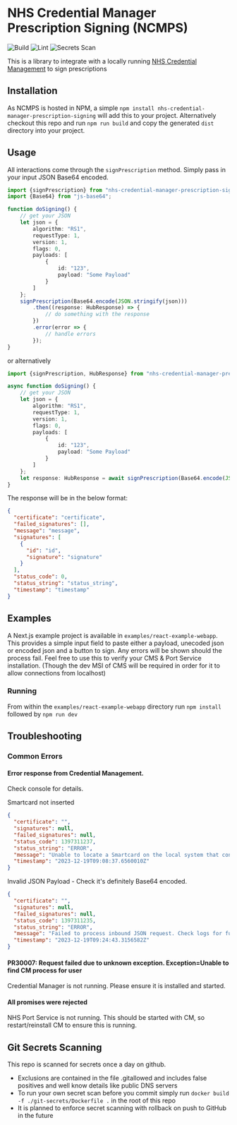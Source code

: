 # NHS Credential Manager Prescription Signing (NCMPS)

![Build](https://github.com/NHSDigital/nhs-credential-manager-prescription-signing/actions/workflows/test-on-push.yml/badge.svg)
![Lint](https://github.com/NHSDigital/nhs-credential-manager-prescription-signing/actions/workflows/linting.yml/badge.svg)
![Secrets Scan](https://github.com/NHSDigital/nhs-credential-manager-prescription-signing/actions/workflows/scan-secrets-on-push.yml/badge.svg)

This is a library to integrate with a locally
running [NHS Credential Management](https://digital.nhs.uk/services/care-identity-service/applications-and-services/technical-services/credential-management)
to sign prescriptions

## Installation

As NCMPS is hosted in NPM, a simple `npm install nhs-credential-manager-prescription-signing` will add this to your
project.
Alternatively checkout this repo and run `npm run build` and copy the generated `dist` directory into your project.

## Usage

All interactions come through the `signPrescription` method. Simply pass in your input JSON Base64 encoded.

```typescript
import {signPrescription} from "nhs-credential-manager-prescription-signing";
import {Base64} from "js-base64";

function doSigning() {
    // get your JSON
    let json = {
        algorithm: "RS1",
        requestType: 1,
        version: 1,
        flags: 0,
        payloads: [
            {
                id: "123",
                payload: "Some Payload"
            }
        ]
    };
    signPrescription(Base64.encode(JSON.stringify(json)))
        .then((response: HubResponse) => {
            // do something with the response
        })
        .error(error => {
            // handle errors
        });
}
```

or alternatively

```typescript
import {signPrescription, HubResponse} from "nhs-credential-manager-prescription-signing";

async function doSigning() {
    // get your JSON
    let json = {
        algorithm: "RS1",
        requestType: 1,
        version: 1,
        flags: 0,
        payloads: [
            {
                id: "123",
                payload: "Some Payload"
            }
        ]
    };
    let response: HubResponse = await signPrescription(Base64.encode(JSON.stringify(json)));
}
```

The response will be in the below format:

```json
{
  "certificate": "certificate",
  "failed_signatures": [],
  "message": "message",
  "signatures": [
    {
      "id": "id",
      "signature": "signature"
    }
  ],
  "status_code": 0,
  "status_string": "status_string",
  "timestamp": "timestamp"
}
```

## Examples

A Next.js example project is available in `examples/react-example-webapp`. This provides a simple input field to paste
either a payload, unecoded json or encoded json and a button to sign. Any errors will be shown should the process fail.
Feel free to use this to verify your CMS & Port Service installation. (Though the dev MSI of CMS will be required in
order for it to allow connections from localhost)

### Running

From within the `examples/react-example-webapp` directory run `npm install` followed by `npm run dev`

## Troubleshooting

### Common Errors

#### Error response from Credential Management.

Check console for details.

Smartcard not inserted

```json 
{
  "certificate": "",
  "signatures": null,
  "failed_signatures": null,
  "status_code": 1397311237,
  "status_string": "ERROR",
  "message": "Unable to locate a Smartcard on the local system that contains an appropriate X.509 Digital Certificate that can be used to perform a signing operation. Error Code: (0x53494705) No X.509 Signing certificate found",
  "timestamp": "2023-12-19T09:08:37.6560010Z"
}
```

Invalid JSON Payload - Check it's definitely Base64 encoded.

```json
{
  "certificate": "",
  "signatures": null,
  "failed_signatures": null,
  "status_code": 1397311235,
  "status_string": "ERROR",
  "message": "Failed to process inbound JSON request. Check logs for futher information. Error Code: (0x53494703) An Internal error occurred",
  "timestamp": "2023-12-19T09:24:43.3156582Z"
}
```

#### PR30007: Request failed due to unknown exception. Exception=Unable to find CM process for user

Credential Manager is not running. Please ensure it is installed and started.

#### All promises were rejected

NHS Port Service is not running. This should be started with CM, so restart/reinstall CM to ensure this is running.

## Git Secrets Scanning
This repo is scanned for secrets once a day on github.
* Exclusions are contained in the file .gitallowed and includes false positives and well know details like public DNS servers
* To run your own secret scan before you commit simply run ```docker build -f ./git-secrets/Dockerfile .``` in the root of this repo
* It is planned to enforce secret scanning with rollback on push to GitHub in the future